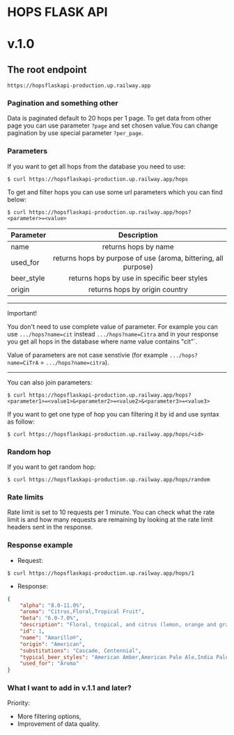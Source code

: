# HOPS FLASK API

# v.1.0

## The root endpoint

`https://hopsflaskapi-production.up.railway.app`

### Pagination and something other

Data is paginated default to 20 hops per 1 page. To get data from other page you can use parameter `?page` and set chosen value.You can change pagination by use special parameter `?per_page`.

### Parameters

If you want to get all hops from the database you need to use:

`$ curl https://hopsflaskapi-production.up.railway.app/hops`

To get and filter hops you can use some url parameters which you can find below:

`$ curl https://hopsflaskapi-production.up.railway.app/hops?<parameter>=<value>`

| Parameter       | Description |
| :-----------|:-------------:|
| name     | returns hops by name
| used_for      | returns hops by purpose of use (aroma, bittering, all purpose) |
| beer_style | returns hops by use in specific beer styles |
| origin | returns hops by origin country |
***
Important!

You don't need to use complete value of parameter. For example you can use `.../hops?name=cit` instead `.../hops?name=Citra` and in your response you get all hops in the database where name value contains "cit"`.

Value of parameters are not case senstivie (for example `.../hops?name=CiTrA` = `.../hops?name=citra`).

***
You can also join parameters:

`$ curl https://hopsflaskapi-production.up.railway.app/hops?<parameter1>=<value1>&<parameter2>=<value2>&<parameter3>=<value3>`

If you want to get one type of hop you can filtering it by id and use syntax as follow:

`$ curl https://hopsflaskapi-production.up.railway.app/hops/<id>`

### Random hop

If you want to get random hop:

`$ curl https://hopsflaskapi-production.up.railway.app/hops/random`

### Rate limits

Rate limit is set to 10 requests per 1 minute.
You can check what the rate limit is and how many requests are remaining by looking at the rate limit headers sent in the response.

### Response example

- Request:

`$ curl https://hopsflaskapi-production.up.railway.app/hops/1`

- Response:

```json
{
    "alpha": "8.0-11.0%",
    "aroma": "Citrus,Floral,Tropical Fruit",
    "beta": "6.0-7.0%",
    "description": "Floral, tropical, and citrus (lemon, orange and grapefruit) characteristics",
    "id": 1,
    "name": "Amarillo®",
    "origin": "American",
    "substitutions": "Cascade, Centennial",
    "typical_beer_styles": "American Amber,American Pale Ale,India Pale Ale,Porter,Stout",
    "used_for": "Aroma"
}
```

### What I want to add in v.1.1 and later?

Priority:

- More filtering options,
- Improvement of data quality.
